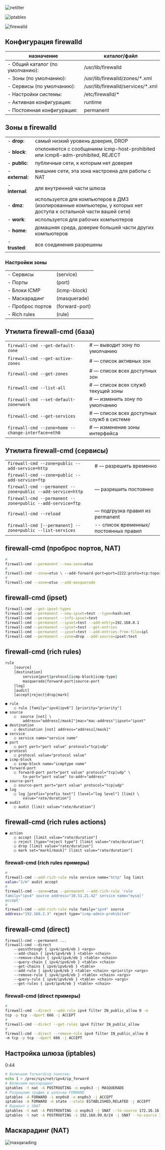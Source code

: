 
![netilter](./netfilter.png)

![iptables](./iptables_process.jpg)

![firewalld](./firewalld.png)

## Конфигурация firewalld
| назначение                       | каталог/файл                      |
| -------------------------------- | --------------------------------- |
| -  Общий каталог (по умолчанию): | /usr/lib/firewalld                |
| -  Зоны (по умолчанию):          | /usr/lib/firewalld/zones/*.xml    |
| -  Сервисы (по умолчанию):       | /usr/lib/firewalld/services/*.xml |
| -  Настройки системы:            | /etc/firewalld/*                  |
| -  Активная конфигурация:        | runtime                           |
| -  Постоянная конфигурация:      | permanent                         |

## Зоны в firewalld
|                  |                                                                                                                   |
| ---------------- | ----------------------------------------------------------------------------------------------------------------- |
| -  **drop**:     | самый низкий уровень доверия, DROP                                                                                |
| -  **block**:    | отклоняются с сообщением icmp-host-prohibited или icmp6-adm-prohibited, REJECT                                    |
| -  **public**:   | публичные сети, к которым нет доверия                                                                             |
| -  **external**: | внешние сети, эта зона настроена для работы с NAT                                                                 |
| -  **internal**: | для внутренней части шлюза                                                                                        |
| -  **dmz**:      | используется для компьютеров в ДМЗ (изолированные компьютеры, у которых нет доступа к остальной части вашей сети) |
| -  **work**:     | используется для рабочих компьютеров                                                                              |
| -  **home**:     | домашняя среда, доверие большей части других компьютеров                                                          |
| -  **trusted**:  | все соединения разрешены                                                                                          |

### Настройки зоны
|                   |                |
| ----------------- | -------------- |
| -  Сервисы        | (service)      |
| -  Порты          | (port)         |
| -  Блоки ICMP     | (icmp-block)   |
| -  Маскарадинг    | (masquerade)   |
| -  Проброс портов | (forward-port) |
| -  Rich rules     | (rule)         |

## Утилита firewall-cmd (база)
|                                                        |                                           |
| ------------------------------------------------------ | ----------------------------------------- |
| ```firewall-cmd --get-default-zone```                  | # — выводит зону по умолчанию             |
| ```firewall-cmd --get-active-zones```                  | # — список активных зон                   |
| ```firewall-cmd --get-zones```                         | # — список всех доступных зон             |
| ```firewall-cmd --list-all```                          | # — список всех служб текущей зоны        |
| ```firewall-cmd --set-default-zone=work```             | # — изменить зону по умолчанию            |
| ```firewall-cmd --get-services```                      | # — список всех доступных служб в системе |
| ```firewall-cmd --zone=home --change-interface=eth0``` | # — изменение зоны интерфейса             |

## Утилита firewall-cmd (сервисы)
|                                                                 |                                       |
| --------------------------------------------------------------- | ------------------------------------- |
| ```firewall-cmd --zone=public --add-service=http```             | # — разрешить временно                |
| ```firewall-cmd --zone=public --add-service=ftp```              |                                       |
| ```firewall-cmd --permanent --zone=public --add-service=http``` | — разрешить постоянно                 |
| ```firewall-cmd --permanent --zone=public --add-service=ftp```  |                                       |
| ```firewall-cmd --reload```                                     | — подгрузка правил из permanent       |
| ```firewall-cmd [--permanent] --zone=public --list-services```  | -- список временных/постоянных правил |

## firewall-cmd (проброс портов, NAT)
```bash
#
firewall-cmd --permanent --new-zone=otus
#
firewall-cmd --zone=otus \ --add-forward-port=port=2222:proto=tcp:toport=22:toaddr=1.1.1.1
#
firewall-cmd --zone=otus --add-masquerade
```

## firewall-cmd (ipset)
```bash 
firewall-cmd --get-ipset-types
firewall-cmd --permanent --new-ipset=test --type=hash:net
firewall-cmd --permanent --info-ipset=test
firewall-cmd --permanent --ipset=test --add-entry=192.168.0.1
firewall-cmd --permanent --ipset=test --get-entries
firewall-cmd --permanent --ipset=test --add-entries-from-file=ipl
firewall-cmd --permanent --zone=drop --add-source=ipset:test
```

## firewall-cmd (rich rules)
```bash
rule
    [source]
    [destination]
        service|port|protocol|icmp-block|icmp-type|
        masquerade|forward-port|source-port
    [log]
    [audit]
    [accept|reject|drop|mark]
```

    ● rule
        ○ rule [family="ipv4|ipv6"] [priority="priority"]
    ● source
        ○  source [not] \
            address="address[/mask]"|mac="mac-address"|ipset="ipset"
    ● destination
        ○ destination [not] address="address[/mask]"
    ● service
        ○ service name="service name"
    ● port
        ○ port port="port value" protocol="tcp|udp"
    ● protocol
        ○ protocol value="protocol value"
    ● icmp-block
        ○ icmp-block name="icmptype name"
    ● forward-port
        ○ forward-port port="port value" protocol="tcp|udp" \
            to-port="port value" to-addr="address"
    ● source-port
        ○ source-port port="port value" protocol="tcp|udp"
    ● log
        ○ log [prefix="prefix text"] [level="log level"] [limit \
            value="rate/duration"]
    ● audit
        ○ audit [limit value="rate/duration"]

## firewall-cmd (rich rules actions)
    ● action
        ○ accept [limit value="rate/duration"]
        ○ reject [type="reject type"] [limit value="rate/duration"]
        ○ drop [limit value="rate/duration"]
        ○ mark set="mark[/mask]" [limit value="rate/duration"]

### firewall-cmd (rich rules примеры)
```bash 
#
firewall-cmd --add-rich-rule rule service name="http" log limit
value="1/m" audit accept
#
firewall-cmd --zone=otus --permanent --add-rich-rule 'rule
family="ipv4" source address="10.51.21.42" service name="mysql"
accept'
#
firewall-cmd --add-rich-rule rule family="ipv4" source
address="192.168.2.3" reject type="icmp-admin-prohibited"
```
## firewall-cmd (direct)
    firewall-cmd --permanent ...
    firewall-cmd --direct
        --passthrough { ipv4/ipv6/eb } <args>
        --add-chain { ipv4/ipv6/eb } <table> <chain>
        --remove-chain { ipv4/ipv6/eb } <table> <chain>
        --query-chain { ipv4/ipv6/eb } <table> <chain>
        --get-chains { ipv4/ipv6/eb } <table>
        --add-rule { ipv4/ipv6/eb } <table> <chain> <priority> <args>
        --remove-rule { ipv4/ipv6/eb } <table> <chain> <args>
        --query-rule { ipv4/ipv6/eb } <table> <chain> <args>
        --get-rules { ipv4/ipv6/eb } <table> <chain>
### firewall-cmd (direct примеры)
```bash
#
firewall-cmd --direct --add-rule ipv4 filter IN_public_allow 0 -m
tcp -p tcp --dport 666 -j ACCEPT
#
firewall-cmd --direct --get-rules ipv4 filter IN_public_allow
#
firewall-cmd --direct --remove-rule ipv4 filter IN_public_allow 0
-m tcp -p tcp --dport 666 -j ACCEPT
```

## Настройка шлюза (iptables)
0:44

```bash
# Включаем forwarding пакетов:
echo 1 > /proc/sys/net/ipv4/ip_forward
# Включаем маскарадинг
iptables -t nat -A POSTROUTING -o enp0s3 -j MASQUERADE
# Разрешаем трафик в цепочке FORWARD
iptables -A FORWARD -i enp0s8 -o enp0s3 -j ACCEPT
iptables -A FORWARD -m state --state ESTABLISHED,RELATED -j ACCEPT
# Вариант с SNAT
iptables -t nat -A POSTROUTING -o enp0s3 -j SNAT --to-source 172.16.16.94
iptables -t nat -A POSTROUTING -s 192.168.99.0/24 -j SNAT --to-source 172.16.16.94
```
## Маскарадинг (NAT)
![masqarading](./masqerade.jpg)